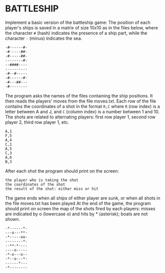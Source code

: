 # BATTLESHIP

Implement a basic version of the battleship game: The position of each player's ships is saved in a matrix of size 10x10 as in the files below, where the character `#` (hash) indicates the presence of a ship part, while the character `-` (minus) indicates the sea.

    -#------#-
    -#-----##-
    -#-----##-
    --------#-
    --####----
    ----------
    -#--#-----
    -#------#-
    -#---##---
    -#--------

The program asks the names of the files containing the ship positions. It then reads the players' moves from the file moves.txt. Each row of the file contains the coordinates of a shot in the format `R,C` where `R` (row index) is a letter between A and J, and `C` (column index) is a number between 1 and 10. The shots are related to alternating players: first row player 1, second row player 2, third row player 1, etc.

    A,1
    F,5
    A,4
    C,1
    A,5
    C,3
    A,6
    B,3

After each shot the program should print on the screen:

    the player who is taking the shot
    the coordinates of the shot
    the result of the shot: either miss or hit

The game ends when all ships of either player are sunk, or when all shots in the file moves.txt has been played
At the end of the game, the program should print on screen the map of the shots fired by each players: misses are indicated by o (lowercase o) and hits by * (asterisk); boats are not shown.

    -*------*-
    ---o---**-
    -*-----oo-
    --------*-
    --**-*----
    ----o-----
    -*-o---o--
    -*--o---*-
    ------*---
    -*--------
